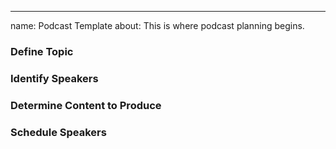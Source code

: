 ---
name: Podcast Template
about: This is where podcast planning begins.

### Define Topic


### Identify Speakers


### Determine Content to Produce


### Schedule Speakers

